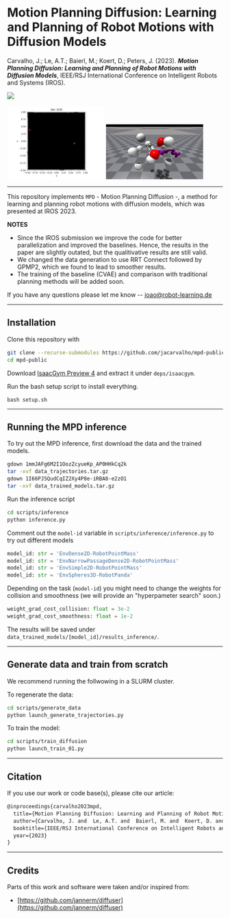# Motion Planning Diffusion: Learning and Planning of Robot Motions with Diffusion Models


Carvalho, J.; Le, A.T.; Baierl, M.; Koert, D.; Peters, J. (2023). **_Motion Planning Diffusion: Learning and Planning of Robot Motions with Diffusion Models_**, IEEE/RSJ International Conference on Intelligent Robots and Systems (IROS).

[<img src="https://img.shields.io/badge/arxiv-%23B31B1B.svg?&style=for-the-badge&logo=arxiv&logoColor=white" />](https://arxiv.org/abs/2308.01557)


<p float="middle">
  <img src="figures/EnvDense2D-RobotPointMass.gif" width="45%" />
  <img src="figures/EnvSpheres3D-RobotPanda.gif" width="45%" />
</p>

---
This repository implements `MPD` - Motion Planning Diffusion -, a method for learning and planning robot motions with
diffusion models, which was presented at IROS 2023.

**NOTES**
- Since the IROS submission we improve the code for better parallelization and improved the baselines.
Hence, the results in the paper are slightly outated, but the qualitivative results are still valid.
- We changed the data generation to use RRT Connect followed by GPMP2, which we found to lead to smoother results.
- The training of the baseline (CVAE) and comparison with traditional planning methods will be added soon. 


If you have any questions please let me know -- [joao@robot-learning.de](mailto:joao@robot-learning.de)

---
## Installation

Clone this repository with
```bash
git clone --recurse-submodules https://github.com/jacarvalho/mpd-public.git
cd mpd-public
```

Download [IsaacGym Preview 4](https://developer.nvidia.com/isaac-gym) and extract it under `deps/isaacgym`. 

Run the bash setup script to install everything.
```
bash setup.sh
```

---
## Running the MPD inference

To try out the MPD inference, first download the data and the trained models. 

```bash
gdown 1mmJAFg6M2I1OozZcyueKp_AP0HHkCq2k
tar -xvf data_trajectories.tar.gz
gdown 1I66PJ5QudCqIZ2Xy4P8e-iRBA8-e2zO1
tar -xvf data_trained_models.tar.gz
```

Run the inference script
```bash
cd scripts/inference
python inference.py
```

Comment out the `model-id` variable in `scripts/inference/inference.py` to try out different models
```python
model_id: str = 'EnvDense2D-RobotPointMass'
model_id: str = 'EnvNarrowPassageDense2D-RobotPointMass'
model_id: str = 'EnvSimple2D-RobotPointMass'
model_id: str = 'EnvSpheres3D-RobotPanda'
```

Depending on the task (`model-id`) you might need to change the weights for collision and smoothness (we will provide an "hyperpameter search" soon.)
```python
weight_grad_cost_collision: float = 3e-2
weight_grad_cost_smoothness: float = 1e-2
```

The results will be saved under `data_trained_models/[model_id]/results_inference/`.

---
## Generate data and train from scratch

We recommend running the follwowing in a SLURM cluster.

To regenerate the data:
```bash
cd scripts/generate_data
python launch_generate_trajectories.py
```

To train the model:
```bash
cd scripts/train_diffusion
python launch_train_01.py
```





---
## Citation

If you use our work or code base(s), please cite our article:
```latex
@inproceedings{carvalho2023mpd,
  title={Motion Planning Diffusion: Learning and Planning of Robot Motions with Diffusion Models},
  author={Carvalho, J. and  Le, A.T. and  Baierl, M. and  Koert, D. and  Peters, J.},
  booktitle={IEEE/RSJ International Conference on Intelligent Robots and Systems (IROS)},
  year={2023}
}
```


---
## Credits

Parts of this work and software were taken and/or inspired from:
- [https://github.com/jannerm/diffuser](https://github.com/jannerm/diffuser)


